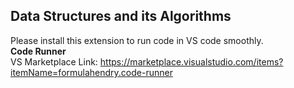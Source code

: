 ## Data Structures and its Algorithms


 Please install this extension to run code in VS code smoothly. <br/>
 **Code Runner** <br/>
VS Marketplace Link: https://marketplace.visualstudio.com/items?itemName=formulahendry.code-runner
